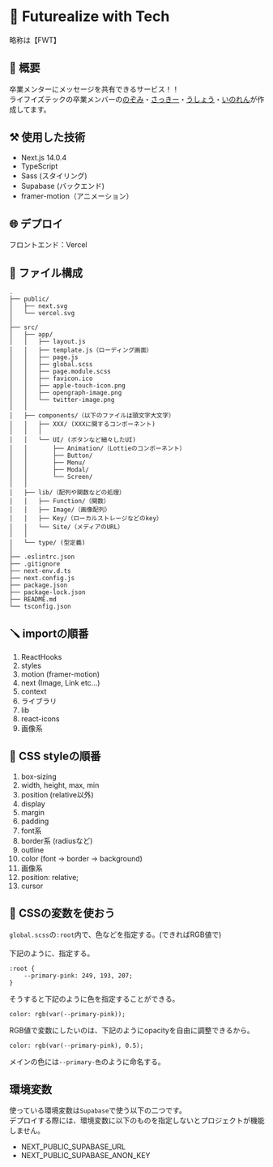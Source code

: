 # 🥰 Futurealize with Tech
略称は【FWT】

## 🤩 概要
卒業メンターにメッセージを共有できるサービス！！
<br/>
ライフイズテックの卒業メンバーの[のぞみ](https://twitter.com/lit_n59)・[さっきー](https://twitter.com/am2525nyan)・[うしょう](https://twitter.com/usyou081)・[いのれん](https://twitter.com/inoren_lit)が作成してます。

## ⚒️ 使用した技術

- Next.js 14.0.4
- TypeScript
- Sass (スタイリング)
- Supabase (バックエンド)
- framer-motion（アニメーション）

## 🌐 デプロイ
フロントエンド：Vercel

## 📁 ファイル構成
    .
    ├── public/
    │   ├── next.svg
    │   └── vercel.svg
    │
    ├── src/
    │   ├── app/
    │   │   ├── layout.js
    │   │   ├── template.js（ローディング画面）
    │   │   ├── page.js
    │   │   ├── global.scss
    │   │   ├── page.module.scss
    │   │   ├── favicon.ico
    │   │   ├── apple-touch-icon.png
    │   │   ├── opengraph-image.png
    │   │   └── twitter-image.png
    │   │
    │   ├── components/（以下のファイルは頭文字大文字）
    │   │   ├── XXX/ (XXXに関するコンポーネント)
    │   │   │
    │   │   └── UI/ (ボタンなど細々したUI)
    │   │       ├── Animation/（Lottieのコンポーネント）
    │   │       ├── Button/
    │   │       ├── Menu/
    │   │       ├── Modal/
    │   │       └── Screen/
    │   │
    │   ├── lib/（配列や関数などの処理）
    │   │   ├── Function/（関数）
    │   │   ├── Image/（画像配列）
    │   │   ├── Key/（ローカルストレージなどのkey）
    │   │   └── Site/（メディアのURL）
    │   │
    │   └── type/ (型定義)
    │
    ├── .eslintrc.json
    ├── .gitignore
    ├── next-env.d.ts
    ├── next.config.js
    ├── package.json
    ├── package-lock.json
    ├── README.md
    └── tsconfig.json

## 🪛 importの順番

1. ReactHooks
2. styles
3. motion (framer-motion)
4. next (Image, Link etc...)
5. context
6. ライブラリ
7. lib
8. react-icons
9. 画像系

## 👔 CSS styleの順番

1. box-sizing
2. width, height, max, min
3. position (relative以外)
4. display
5. margin
6. padding
7. font系
8. border系 (radiusなど)
9. outline
10. color (font → border → background)
11. 画像系
12. position: relative;
13. cursor

## 🌈 CSSの変数を使おう
`global.scss`の`:root`内で、色などを指定する。(できればRGB値で)
<br/>
<br/>
下記のように、指定する。

    :root {
        --primary-pink: 249, 193, 207;
    }

そうすると下記のように色を指定することができる。

    color: rgb(var(--primary-pink));

RGB値で変数にしたいのは、下記のようにopacityを自由に調整できるから。

    color: rgb(var(--primary-pink), 0.5);

メインの色には`--primary-色`のように命名する。

## 環境変数
使っている環境変数は`Supabase`で使う以下の二つです。
<br/>
デプロイする際には、環境変数に以下のものを指定しないとプロジェクトが機能しません。

- NEXT_PUBLIC_SUPABASE_URL
- NEXT_PUBLIC_SUPABASE_ANON_KEY